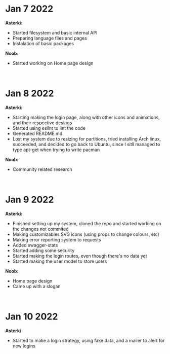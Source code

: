 # Jan 7 2022

**Asterki:**

-   Started filesystem and basic internal API
-   Preparing language files and pages
-   Instalation of basic packages

**Noob:**

- Started working on Home page design

<br />

# Jan 8 2022

**Asterki:**

-   Starting making the login page, along with other icons and animations, and their respective desings
-   Started using eslint to lint the code
-   Generated README.md
-   Lost my system due to resizing for partitions, tried installing Arch linux, succeeded, and decided to go back to Ubuntu, since I sitll managed to type apt-get when trying to write pacman

**Noob:**

- Community related research

<br />

# Jan 9 2022

**Asterki:**

-   Finished setting up my system, cloned the repo and started working on the changes not commited
-   Making customizables SVG icons (using props to change colours, etc)
-   Making error reporting system to requests
-   Added swagger-stats
-   Started adding some security
-   Started making the login routes, even though there's no data yet
-   Started making the user model to store users

**Noob:**

-   Home page design
-   Came up with a slogan

<br />

# Jan 10 2022

**Asterki**

-   Started to make a login strategy, using fake data, and a mailer to alert for new logins

<br />